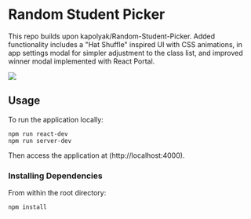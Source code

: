 # Random Student Picker
This repo builds upon kapolyak/Random-Student-Picker. Added functionality includes a "Hat Shuffle" inspired UI with CSS animations, in app settings modal for simpler adjustment to the class list, and improved winner modal implemented with React Portal. 

![](https://github.com/stephenjmark/Random-Student-Picker/blob/master/studentpicker.gif)

## Usage
To run the application locally:
```
npm run react-dev
npm run server-dev
```

Then access the application at (http://localhost:4000).

### Installing Dependencies

From within the root directory:

```
npm install
```
